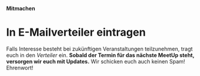 #### Mitmachen

# In E-Mailverteiler eintragen

Falls Interesse besteht bei zukünftigen Veranstaltungen teilzunehmen, tragt euch in den *Verteiler* ein. **Sobald der Termin für das nächste MeetUp steht, versorgen wir euch mit Updates.** Wir schicken euch auch keinen Spam! Ehrenwort!
